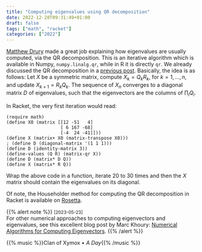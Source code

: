 ```yaml
---
title: "Computing eigenvalues using QR decomposition"
date: 2022-12-28T09:31:49+01:00
draft: false
tags: ["math", "racket"]
categories: ["2022"]
---
```


[Matthew Drury][] made a great job explaining how eigenvalues are usually computed, via the QR decomposition. This is an iterative algorithm which is available in Numpy, `numpy.linalg.qr`, while in R it is directly `qr`. We already discussed the QR decomposition in a [previous post][]. Basically, the idea is as follows: Let $X$ be a symmetric matrix, compute $X_k = Q_kR_k$, for $k=1,\dots,n$, and update $X_{k+1}=R_kQ_k$. The sequence of $X_n$ converges to a diagonal matrix $D$ of eigenvalues, such that the eigenvectors are the columns of $\prod_i Q_i$.

In Racket, the very first iteration would read:

```racket
(require math)
(define X0 (matrix [[12 -51   4]
                    [ 6 167 -68]
                    [-4  24 -41]]))
(define X (matrix+ X0 (matrix-transpose X0)))
; (define D (diagonal-matrix '(1 1 1)))
(define D (identity-matrix 3))
(define-values (Q R) (matrix-qr X))
(define D (matrix* D Q))
(define X (matrix* R Q))
```

Wrap the above code in a function, iterate 20 to 30 times and then the $X$ matrix should contain the eigenvalues on its diagonal.

Of note, the Householder method for computing the QR decomposition in Racket is available on [Rosetta][].

{{% alert note %}}
<small>[2023-05-23]</small><br>
For other numerical approaches to computing eigenvectors and eigenvalues, see this excellent blog post by Marc Khoury: [Numerical Algorithms for Computing Eigenvectors](https://marckhoury.github.io/blog/numerical-algorithms-for-computing-eigenvectors).
{{% /alert %}}

{{% music %}}Clan of Xymox • _A Day_{{% /music %}}

[matthew drury]: https://madrury.github.io/jekyll/update/statistics/2017/10/04/qr-algorithm.html
[previous post]: /post/lisp-qr-regression/
[rosetta]: https://rosettacode.org/wiki/QR_decomposition#Racket
[3x3 matrices]: https://scicomp.stackexchange.com/questions/33410/fast-and-accurate-eigenvalue-computation-for-3x3-posdef-matrices
